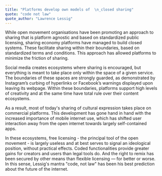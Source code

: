 ```yaml
---
title: "Platforms develop own models of  \n_closed sharing"
quote: "code not law"
quote_author: "Lawrence Lessig"
---
```

While open movement organisations have been  promoting an approach to sharing that is platform agnostic and based on standardized public licensing, sharing economy platforms have managed to build closed systems. These  facilitate sharing within their boundaries,  based on standardized terms and conditions. This approach has allowed platforms to minimize the friction of sharing.  

Social media creates ecosystems where sharing is encouraged, but everything is meant to take place only within the space of a given service. The boundaries of these spaces are strongly guarded, as demonstrated by Instagram’s curbing of hyperlinks or Facebook’s warnings displayed upon leaving its webpage. Within these boundaries, platforms  support high levels of creativity and at the same time have total rule over their  content ecosystems.  

As a result, most of today's sharing of cultural expression takes place on commercial platforms. This development has gone hand in hand with the increased importance of mobile internet use, which has shifted user interaction away from the open internet towards largely self-contained apps.
<!--more-->
In these ecosystems, free licensing - the principal tool of the open movement - is largely useless and at best serves to signal an ideological position, without practical effects. Coded functionalities provide greater gains for creators and users than legal tools do. And the right to remix has been secured by other means than flexible licensing — for better or worse. In this sense, Lessig's mantra "code, not law" has been his best prediction about the future of the internet.
